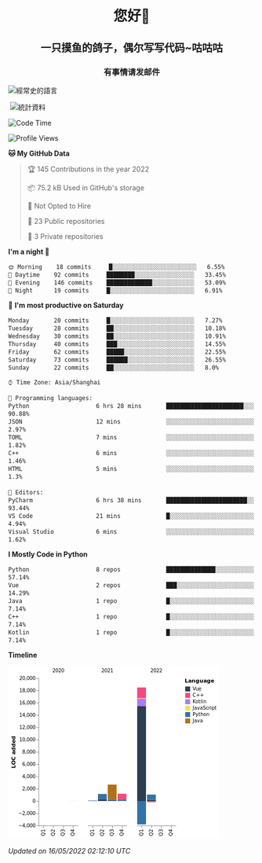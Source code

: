 

<!--
**kitUIN/kitUIN** is a ✨ _special_ ✨ repository because its `README.md` (this file) appears on your GitHub profile.

Here are some ideas to get you started:

- 🔭 I’m currently working on ...
- 🌱 I’m currently learning ...
- 👯 I’m looking to collaborate on ...
- 🤔 I’m looking for help with ...
- 💬 Ask me about ...
- 📫 How to reach me: ...
- 😄 Pronouns: ...
- ⚡ Fun fact: ...
-->
<h1 align="center">您好👋</h1>
<h2 align="center">一只摸鱼的鸽子，偶尔写写代码~咕咕咕</h2>
<h3 align="center">有事情请发邮件</h3>



<p><img align="center" src="https://github-readme-stats.vercel.app/api/top-langs?username=kitUIN&show_icons=true&theme=gruvbox&locale=cn&layout=compact" alt="經常史的語言" /></p>

<p>&nbsp;<img align="center" src="https://github-readme-stats.vercel.app/api?username=kitUIN&show_icons=true&theme=gruvbox&locale=cn" alt="統計資料" /></p>


<!--START_SECTION:waka-->
![Code Time](http://img.shields.io/badge/Code%20Time-0%20secs-blue)

![Profile Views](http://img.shields.io/badge/Profile%20Views-7-blue)

**🐱 My GitHub Data** 

> 🏆 145 Contributions in the year 2022
 > 
> 📦 75.2 kB Used in GitHub's storage 
 > 
> 🚫 Not Opted to Hire
 > 
> 📜 23 Public repositories 
 > 
> 🔑 3 Private repositories  
 > 
**I'm a night 🦉** 

```text
🌞 Morning    18 commits     █░░░░░░░░░░░░░░░░░░░░░░░░   6.55% 
🌆 Daytime    92 commits     ████████░░░░░░░░░░░░░░░░░   33.45% 
🌃 Evening    146 commits    █████████████░░░░░░░░░░░░   53.09% 
🌙 Night      19 commits     █░░░░░░░░░░░░░░░░░░░░░░░░   6.91%

```
📅 **I'm most productive on Saturday** 

```text
Monday       20 commits     █░░░░░░░░░░░░░░░░░░░░░░░░   7.27% 
Tuesday      28 commits     ██░░░░░░░░░░░░░░░░░░░░░░░   10.18% 
Wednesday    30 commits     ██░░░░░░░░░░░░░░░░░░░░░░░   10.91% 
Thursday     40 commits     ███░░░░░░░░░░░░░░░░░░░░░░   14.55% 
Friday       62 commits     █████░░░░░░░░░░░░░░░░░░░░   22.55% 
Saturday     73 commits     ██████░░░░░░░░░░░░░░░░░░░   26.55% 
Sunday       22 commits     ██░░░░░░░░░░░░░░░░░░░░░░░   8.0%

```


```text
⌚︎ Time Zone: Asia/Shanghai

💬 Programming languages: 
Python                   6 hrs 28 mins       ██████████████████████░░░   90.88% 
JSON                     12 mins             ░░░░░░░░░░░░░░░░░░░░░░░░░   2.97% 
TOML                     7 mins              ░░░░░░░░░░░░░░░░░░░░░░░░░   1.82% 
C++                      6 mins              ░░░░░░░░░░░░░░░░░░░░░░░░░   1.46% 
HTML                     5 mins              ░░░░░░░░░░░░░░░░░░░░░░░░░   1.3%

📝 Editors: 
PyCharm                  6 hrs 38 mins       ███████████████████████░░   93.44% 
VS Code                  21 mins             █░░░░░░░░░░░░░░░░░░░░░░░░   4.94% 
Visual Studio            6 mins              ░░░░░░░░░░░░░░░░░░░░░░░░░   1.62%

```

**I Mostly Code in Python** 

```text
Python                   8 repos             ██████████████░░░░░░░░░░░   57.14% 
Vue                      2 repos             ███░░░░░░░░░░░░░░░░░░░░░░   14.29% 
Java                     1 repo              █░░░░░░░░░░░░░░░░░░░░░░░░   7.14% 
C++                      1 repo              █░░░░░░░░░░░░░░░░░░░░░░░░   7.14% 
Kotlin                   1 repo              █░░░░░░░░░░░░░░░░░░░░░░░░   7.14%

```


**Timeline**

![Chart not found](https://raw.githubusercontent.com/kitUIN/kitUIN/main/charts/bar_graph.png) 


 *Updated on 16/05/2022 02:12:10 UTC*
<!--END_SECTION:waka-->
